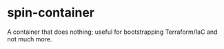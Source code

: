 # spin-container
A container that does nothing; useful for bootstrapping Terraform/IaC and not much more.
